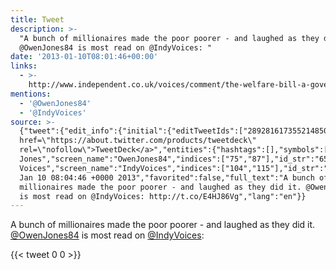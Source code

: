 ```yaml
---
title: Tweet
description: >-
  "A bunch of millionaires made the poor poorer - and laughed as they did it.
  @OwenJones84 is most read on @IndyVoices: "
date: '2013-01-10T08:01:46+00:00'
links:
  - >-
    http://www.independent.co.uk/voices/comment/the-welfare-bill-a-government-of-millionaires-just-made-the-poor-poorer--and-laughed-as-they-did-it-8443619.html
mentions:
  - '@OwenJones84'
  - '@IndyVoices'
source: >-
  {"tweet":{"edit_info":{"initial":{"editTweetIds":["289281617355214850"],"editableUntil":"2013-01-10T09:04:46.827Z","editsRemaining":"5","isEditEligible":true}},"retweeted":false,"source":"<a
  href=\"https://about.twitter.com/products/tweetdeck\"
  rel=\"nofollow\">TweetDeck</a>","entities":{"hashtags":[],"symbols":[],"user_mentions":[{"name":"Owen
  Jones","screen_name":"OwenJones84","indices":["75","87"],"id_str":"65045121","id":"65045121"},{"name":"Independent
  Voices","screen_name":"IndyVoices","indices":["104","115"],"id_str":"270569708","id":"270569708"}],"urls":[{"url":"http://t.co/E4HJ86Vg","expanded_url":"http://www.independent.co.uk/voices/comment/the-welfare-bill-a-government-of-millionaires-just-made-the-poor-poorer--and-laughed-as-they-did-it-8443619.html","display_url":"independent.co.uk/voices/comment…","indices":["117","137"]}]},"display_text_range":["0","137"],"favorite_count":"0","id_str":"289281617355214850","truncated":false,"retweet_count":"0","id":"289281617355214850","possibly_sensitive":false,"created_at":"Thu
  Jan 10 08:04:46 +0000 2013","favorited":false,"full_text":"A bunch of
  millionaires made the poor poorer - and laughed as they did it. @OwenJones84
  is most read on @IndyVoices: http://t.co/E4HJ86Vg","lang":"en"}}
---
```

A bunch of millionaires made the poor poorer - and laughed as they did it. [@OwenJones84](https://twitter.com/@OwenJones84) is most read on [@IndyVoices](https://twitter.com/@IndyVoices): 
    
{{< tweet 0 0 >}}
    
